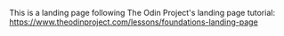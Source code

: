 This is a landing page following The Odin Project's landing page tutorial: https://www.theodinproject.com/lessons/foundations-landing-page
